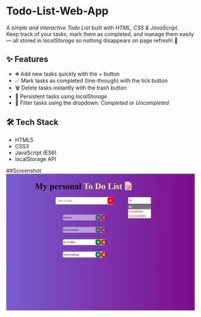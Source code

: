 # Todo-List-Web-App

A *simple and interactive Todo List* built with *HTML, CSS & JavaScript*.  
Keep track of your tasks, mark them as completed, and manage them easily — all stored in *localStorage* so nothing disappears on page refresh! 🚀

## ✨ Features

- ➕ Add new tasks quickly with the + button  
- ✅ Mark tasks as completed (line-through) with the tick button  
- 🗑 Delete tasks instantly with the trash button  
- 💾 Persistent tasks using *localStorage*  
- 🔄 Filter tasks using the dropdown: *Completed* or *Uncompleted*

## 🛠 Tech Stack

- HTML5  
- CSS3  
- JavaScript (ES6)  
- localStorage API  


##Screenshot
![Todo List Screenshot](To%20Do%20List/screenshot.png)
